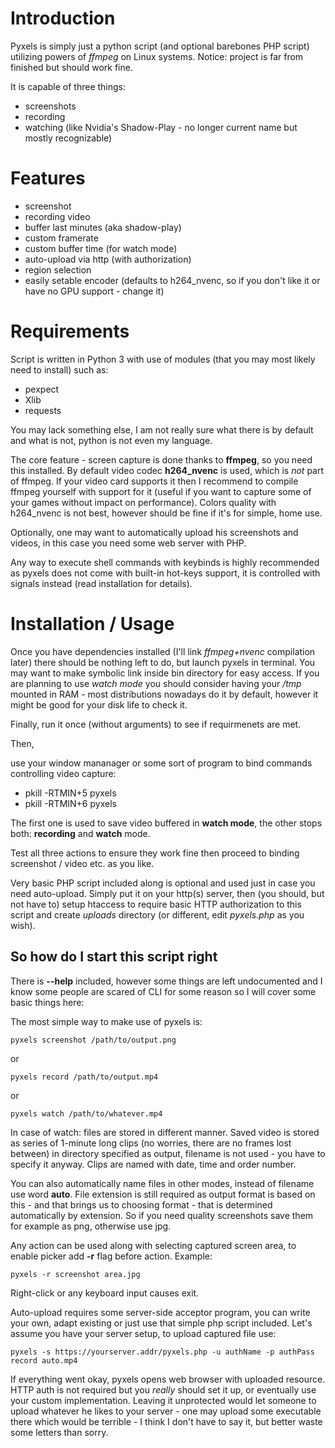 # Introduction
Pyxels is simply just a python script (and optional barebones PHP script) utilizing powers of *ffmpeg* on Linux systems.
Notice: project is far from finished but should work fine.

It is capable of three things:
* screenshots
* recording
* watching (like Nvidia's Shadow-Play - no longer current name but mostly recognizable)

# Features
* screenshot
* recording video
* buffer last minutes (aka shadow-play)
* custom framerate
* custom buffer time (for watch mode)
* auto-upload via http (with authorization)
* region selection
* easily setable encoder (defaults to h264_nvenc, so if you don't like it or have no GPU support - change it)

# Requirements
Script is written in Python 3 with use of modules (that you may most likely need to install) such as:
* pexpect
* Xlib
* requests

You may lack something else, I am not really sure what there is by default and what is not, python is not even my language.

The core feature - screen capture is done thanks to **ffmpeg**, so you need this installed. By default video codec **h264_nvenc** is used, which is *not* part of ffmpeg. If your video card supports it then I recommend to compile ffmpeg yourself with support for it (useful if you want to capture some of your games without impact on performance). Colors quality with h264_nvenc is not best, however should be fine if it's for simple, home use.

Optionally, one may want to automatically upload his screenshots and videos, in this case you need some web server with PHP.

Any way to execute shell commands with keybinds is highly recommended as pyxels does not come with built-in hot-keys support, it is controlled with signals instead (read installation for details).

# Installation / Usage
Once you have dependencies installed (I'll link *ffmpeg+nvenc* compilation later) there should be nothing left to do, but launch pyxels in terminal. You may want to make symbolic link inside bin directory for easy access. If you are planning to use *watch mode* you should consider having your */tmp* mounted in RAM - most distributions nowadays do it by default, however it might be good for your disk life to check it.

Finally, run it once (without arguments) to see if requirmenets are met.

Then,

use your window mananager or some sort of program to bind commands controlling video capture:
* pkill -RTMIN+5 pyxels
* pkill -RTMIN+6 pyxels

The first one is used to save video buffered in **watch mode**, the other stops both: **recording** and **watch** mode.

Test all three actions to ensure they work fine then proceed to binding screenshot / video etc. as you like.

Very basic PHP script included along is optional and used just in case you need auto-upload. Simply put it on your http(s) server, then (you should, but not have to) setup htaccess to require basic HTTP authorization to this script and create *uploads* directory (or different, edit *pyxels.php* as you wish).

## So how do I start this script right
There is **--help** included, however some things are left undocumented and I know some people are scared of CLI for some reason so I will cover some basic things here:

The most simple way to make use of pyxels is:
```
pyxels screenshot /path/to/output.png
```
or
```
pyxels record /path/to/output.mp4
```
or
```
pyxels watch /path/to/whatever.mp4
```
In case of watch: files are stored in different manner. Saved video is stored as series of 1-minute long clips (no worries, there are no frames lost between) in directory specified as output, filename is not used - you have to specify it anyway. Clips are named with date, time and order number.

You can also automatically name files in other modes, instead of filename use word **auto**. File extension is still required as output format is based on this - and that brings us to choosing format - that is determined automatically by extension. So if you need quality screenshots save them for example as png, otherwise use jpg.

Any action can be used along with selecting captured screen area, to enable picker add **-r** flag before action. Example:
```
pyxels -r screenshot area.jpg
```
Right-click or any keyboard input causes exit.

Auto-upload requires some server-side acceptor program, you can write your own, adapt existing or just use that simple php script included. Let's assume you have your server setup, to upload captured file use:
```
pyxels -s https://yourserver.addr/pyxels.php -u authName -p authPass record auto.mp4
```
If everything went okay, pyxels opens web browser with uploaded resource.
HTTP auth is not required but you *really* should set it up, or eventually use your custom implementation. Leaving it unprotected would let someone to upload whatever he likes to your server - one may upload some executable there which would be terrible - I think I don't have to say it, but better waste some letters than sorry.
